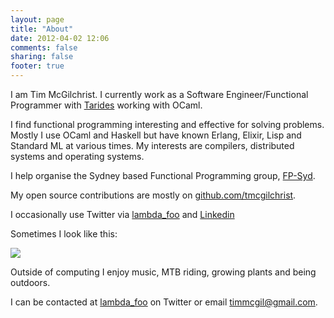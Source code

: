```yaml
---
layout: page
title: "About"
date: 2012-04-02 12:06
comments: false
sharing: false
footer: true
---
```


I am Tim McGilchrist. I currently work as a Software Engineer/Functional Programmer with [Tarides](https://tarides.com) working
with OCaml.

I find functional programming interesting and effective for solving problems. Mostly I use OCaml and Haskell
but have known Erlang, Elixir, Lisp and Standard ML at various times. My interests are compilers,
distributed systems and operating systems.

I help organise the Sydney based Functional Programming group, [FP-Syd](https://www.meetup.com/FP-Syd/).

My open source contributions are mostly on [github.com/tmcgilchrist](https://github.com/tmcgilchrist).

I occasionally use Twitter via [lambda_foo](https://twitter.com/lambda_foo) and [Linkedin](http://au.linkedin.com/in/timmcgilchrist)

Sometimes I look like this:

 ![](http://lambdafoo.com/images/tim-movember-2009.jpg)

Outside of computing I enjoy music, MTB riding, growing plants and being outdoors.

I can be contacted at [lambda_foo](https://twitter.com/lambda_foo) on Twitter or email timmcgil@gmail.com.
